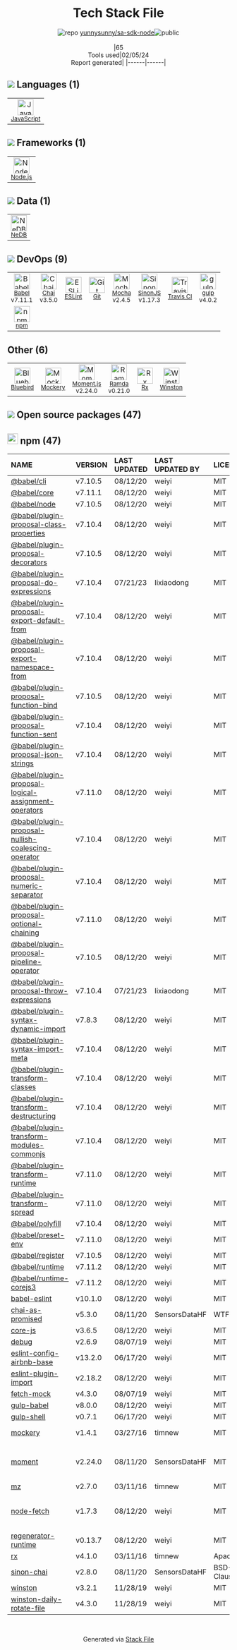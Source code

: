 <!--
&lt;--- Readme.md Snippet without images Start ---&gt;
## Tech Stack
yunnysunny/sa-sdk-node is built on the following main stack:

- [Mocha](http://mochajs.org/) – Javascript Testing Framework
- [gulp](http://gulpjs.com/) – JS Build Tools / JS Task Runners
- [Node.js](http://nodejs.org/) – Frameworks (Full Stack)
- [JavaScript](https://developer.mozilla.org/en-US/docs/Web/JavaScript) – Languages
- [Chai](http://chaijs.com/) – Javascript Testing Framework
- [Babel](http://babeljs.io/) – JavaScript Compilers
- [Ramda](https://ramdajs.com/) – Javascript Utilities & Libraries
- [ESLint](http://eslint.org/) – Code Review
- [SinonJS](http://sinonjs.org/) – Javascript Testing Framework
- [Moment.js](http://momentjs.com/) – Javascript Utilities & Libraries
- [NeDB](https://github.com/louischatriot/nedb) – Databases
- [Bluebird](https://github.com/petkaantonov/bluebird/) – Javascript Utilities & Libraries
- [Travis CI](http://travis-ci.com/) – Continuous Integration

Full tech stack [here](/techstack.md)

&lt;--- Readme.md Snippet without images End ---&gt;

&lt;--- Readme.md Snippet with images Start ---&gt;
## Tech Stack
yunnysunny/sa-sdk-node is built on the following main stack:

- <img width='25' height='25' src='https://img.stackshare.io/service/832/mocha.png' alt='Mocha'/> [Mocha](http://mochajs.org/) – Javascript Testing Framework
- <img width='25' height='25' src='https://img.stackshare.io/service/844/iruTC031.png' alt='gulp'/> [gulp](http://gulpjs.com/) – JS Build Tools / JS Task Runners
- <img width='25' height='25' src='https://img.stackshare.io/service/1011/n1JRsFeB_400x400.png' alt='Node.js'/> [Node.js](http://nodejs.org/) – Frameworks (Full Stack)
- <img width='25' height='25' src='https://img.stackshare.io/service/1209/javascript.jpeg' alt='JavaScript'/> [JavaScript](https://developer.mozilla.org/en-US/docs/Web/JavaScript) – Languages
- <img width='25' height='25' src='https://img.stackshare.io/service/1725/chai.png' alt='Chai'/> [Chai](http://chaijs.com/) – Javascript Testing Framework
- <img width='25' height='25' src='https://img.stackshare.io/service/2739/-1wfGjNw.png' alt='Babel'/> [Babel](http://babeljs.io/) – JavaScript Compilers
- <img width='25' height='25' src='https://img.stackshare.io/service/3076/Ramda-01.png' alt='Ramda'/> [Ramda](https://ramdajs.com/) – Javascript Utilities & Libraries
- <img width='25' height='25' src='https://img.stackshare.io/service/3337/Q4L7Jncy.jpg' alt='ESLint'/> [ESLint](http://eslint.org/) – Code Review
- <img width='25' height='25' src='https://img.stackshare.io/service/3509/logo.png' alt='SinonJS'/> [SinonJS](http://sinonjs.org/) – Javascript Testing Framework
- <img width='25' height='25' src='https://img.stackshare.io/service/3643/Xrtdc94q_400x400.png' alt='Moment.js'/> [Moment.js](http://momentjs.com/) – Javascript Utilities & Libraries
- <img width='25' height='25' src='https://img.stackshare.io/service/5859/ne.jpg' alt='NeDB'/> [NeDB](https://github.com/louischatriot/nedb) – Databases
- <img width='25' height='25' src='https://img.stackshare.io/service/11991/bb.png' alt='Bluebird'/> [Bluebird](https://github.com/petkaantonov/bluebird/) – Javascript Utilities & Libraries
- <img width='25' height='25' src='https://img.stackshare.io/service/460/Lu6cGu0z_400x400.png' alt='Travis CI'/> [Travis CI](http://travis-ci.com/) – Continuous Integration

Full tech stack [here](/techstack.md)

&lt;--- Readme.md Snippet with images End ---&gt;
-->
<div align="center">

# Tech Stack File
![](https://img.stackshare.io/repo.svg "repo") [yunnysunny/sa-sdk-node](https://github.com/yunnysunny/sa-sdk-node)![](https://img.stackshare.io/public_badge.svg "public")
<br/><br/>
|65<br/>Tools used|02/05/24 <br/>Report generated|
|------|------|
</div>

## <img src='https://img.stackshare.io/languages.svg'/> Languages (1)
<table><tr>
  <td align='center'>
  <img width='36' height='36' src='https://img.stackshare.io/service/1209/javascript.jpeg' alt='JavaScript'>
  <br>
  <sub><a href="https://developer.mozilla.org/en-US/docs/Web/JavaScript">JavaScript</a></sub>
  <br>
  <sub></sub>
</td>

</tr>
</table>

## <img src='https://img.stackshare.io/frameworks.svg'/> Frameworks (1)
<table><tr>
  <td align='center'>
  <img width='36' height='36' src='https://img.stackshare.io/service/1011/n1JRsFeB_400x400.png' alt='Node.js'>
  <br>
  <sub><a href="http://nodejs.org/">Node.js</a></sub>
  <br>
  <sub></sub>
</td>

</tr>
</table>

## <img src='https://img.stackshare.io/databases.svg'/> Data (1)
<table><tr>
  <td align='center'>
  <img width='36' height='36' src='https://img.stackshare.io/service/5859/ne.jpg' alt='NeDB'>
  <br>
  <sub><a href="https://github.com/louischatriot/nedb">NeDB</a></sub>
  <br>
  <sub></sub>
</td>

</tr>
</table>

## <img src='https://img.stackshare.io/devops.svg'/> DevOps (9)
<table><tr>
  <td align='center'>
  <img width='36' height='36' src='https://img.stackshare.io/service/2739/-1wfGjNw.png' alt='Babel'>
  <br>
  <sub><a href="http://babeljs.io/">Babel</a></sub>
  <br>
  <sub>v7.11.1</sub>
</td>

<td align='center'>
  <img width='36' height='36' src='https://img.stackshare.io/service/1725/chai.png' alt='Chai'>
  <br>
  <sub><a href="http://chaijs.com/">Chai</a></sub>
  <br>
  <sub>v3.5.0</sub>
</td>

<td align='center'>
  <img width='36' height='36' src='https://img.stackshare.io/service/3337/Q4L7Jncy.jpg' alt='ESLint'>
  <br>
  <sub><a href="http://eslint.org/">ESLint</a></sub>
  <br>
  <sub></sub>
</td>

<td align='center'>
  <img width='36' height='36' src='https://img.stackshare.io/service/1046/git.png' alt='Git'>
  <br>
  <sub><a href="http://git-scm.com/">Git</a></sub>
  <br>
  <sub></sub>
</td>

<td align='center'>
  <img width='36' height='36' src='https://img.stackshare.io/service/832/mocha.png' alt='Mocha'>
  <br>
  <sub><a href="http://mochajs.org/">Mocha</a></sub>
  <br>
  <sub>v2.4.5</sub>
</td>

<td align='center'>
  <img width='36' height='36' src='https://img.stackshare.io/service/3509/logo.png' alt='SinonJS'>
  <br>
  <sub><a href="http://sinonjs.org/">SinonJS</a></sub>
  <br>
  <sub>v1.17.3</sub>
</td>

<td align='center'>
  <img width='36' height='36' src='https://img.stackshare.io/service/460/Lu6cGu0z_400x400.png' alt='Travis CI'>
  <br>
  <sub><a href="http://travis-ci.com/">Travis CI</a></sub>
  <br>
  <sub></sub>
</td>

<td align='center'>
  <img width='36' height='36' src='https://img.stackshare.io/service/844/iruTC031.png' alt='gulp'>
  <br>
  <sub><a href="http://gulpjs.com/">gulp</a></sub>
  <br>
  <sub>v4.0.2</sub>
</td>

</tr>
<tr>
  <td align='center'>
  <img width='36' height='36' src='https://img.stackshare.io/service/1120/lejvzrnlpb308aftn31u.png' alt='npm'>
  <br>
  <sub><a href="https://www.npmjs.com/">npm</a></sub>
  <br>
  <sub></sub>
</td>

</tr>
</table>

## Other (6)
<table><tr>
  <td align='center'>
  <img width='36' height='36' src='https://img.stackshare.io/service/11991/bb.png' alt='Bluebird'>
  <br>
  <sub><a href="https://github.com/petkaantonov/bluebird/">Bluebird</a></sub>
  <br>
  <sub></sub>
</td>

<td align='center'>
  <img width='36' height='36' src='https://img.stackshare.io/service/4590/19780.jpeg' alt='Mockery'>
  <br>
  <sub><a href="https://github.com/padraic/mockery">Mockery</a></sub>
  <br>
  <sub></sub>
</td>

<td align='center'>
  <img width='36' height='36' src='https://img.stackshare.io/service/3643/Xrtdc94q_400x400.png' alt='Moment.js'>
  <br>
  <sub><a href="http://momentjs.com/">Moment.js</a></sub>
  <br>
  <sub>v2.24.0</sub>
</td>

<td align='center'>
  <img width='36' height='36' src='https://img.stackshare.io/service/3076/Ramda-01.png' alt='Ramda'>
  <br>
  <sub><a href="https://ramdajs.com/">Ramda</a></sub>
  <br>
  <sub>v0.21.0</sub>
</td>

<td align='center'>
  <img width='36' height='36' src='https://img.stackshare.io/service/3475/zQ0xyGGK_normal.jpg' alt='Rx'>
  <br>
  <sub><a href="https://msdn.microsoft.com/en-us/data/gg577609.aspx">Rx</a></sub>
  <br>
  <sub></sub>
</td>

<td align='center'>
  <img width='36' height='36' src='https://img.stackshare.io/service/6668/9682013.png' alt='Winston'>
  <br>
  <sub><a href="https://github.com/winstonjs/winston">Winston</a></sub>
  <br>
  <sub></sub>
</td>

</tr>
</table>


## <img src='https://img.stackshare.io/group.svg' /> Open source packages (47)</h2>

## <img width='24' height='24' src='https://img.stackshare.io/service/1120/lejvzrnlpb308aftn31u.png'/> npm (47)

|NAME|VERSION|LAST UPDATED|LAST UPDATED BY|LICENSE|VULNERABILITIES|
|:------|:------|:------|:------|:------|:------|
|[@babel/cli](https://www.npmjs.com/@babel/cli)|v7.10.5|08/12/20|weiyi |MIT|N/A|
|[@babel/core](https://www.npmjs.com/@babel/core)|v7.11.1|08/12/20|weiyi |MIT|N/A|
|[@babel/node](https://www.npmjs.com/@babel/node)|v7.10.5|08/12/20|weiyi |MIT|N/A|
|[@babel/plugin-proposal-class-properties](https://www.npmjs.com/@babel/plugin-proposal-class-properties)|v7.10.4|08/12/20|weiyi |MIT|N/A|
|[@babel/plugin-proposal-decorators](https://www.npmjs.com/@babel/plugin-proposal-decorators)|v7.10.5|08/12/20|weiyi |MIT|N/A|
|[@babel/plugin-proposal-do-expressions](https://www.npmjs.com/@babel/plugin-proposal-do-expressions)|v7.10.4|07/21/23|lixiaodong |MIT|N/A|
|[@babel/plugin-proposal-export-default-from](https://www.npmjs.com/@babel/plugin-proposal-export-default-from)|v7.10.4|08/12/20|weiyi |MIT|N/A|
|[@babel/plugin-proposal-export-namespace-from](https://www.npmjs.com/@babel/plugin-proposal-export-namespace-from)|v7.10.4|08/12/20|weiyi |MIT|N/A|
|[@babel/plugin-proposal-function-bind](https://www.npmjs.com/@babel/plugin-proposal-function-bind)|v7.10.5|08/12/20|weiyi |MIT|N/A|
|[@babel/plugin-proposal-function-sent](https://www.npmjs.com/@babel/plugin-proposal-function-sent)|v7.10.4|08/12/20|weiyi |MIT|N/A|
|[@babel/plugin-proposal-json-strings](https://www.npmjs.com/@babel/plugin-proposal-json-strings)|v7.10.4|08/12/20|weiyi |MIT|N/A|
|[@babel/plugin-proposal-logical-assignment-operators](https://www.npmjs.com/@babel/plugin-proposal-logical-assignment-operators)|v7.11.0|08/12/20|weiyi |MIT|N/A|
|[@babel/plugin-proposal-nullish-coalescing-operator](https://www.npmjs.com/@babel/plugin-proposal-nullish-coalescing-operator)|v7.10.4|08/12/20|weiyi |MIT|N/A|
|[@babel/plugin-proposal-numeric-separator](https://www.npmjs.com/@babel/plugin-proposal-numeric-separator)|v7.10.4|08/12/20|weiyi |MIT|N/A|
|[@babel/plugin-proposal-optional-chaining](https://www.npmjs.com/@babel/plugin-proposal-optional-chaining)|v7.11.0|08/12/20|weiyi |MIT|N/A|
|[@babel/plugin-proposal-pipeline-operator](https://www.npmjs.com/@babel/plugin-proposal-pipeline-operator)|v7.10.5|08/12/20|weiyi |MIT|N/A|
|[@babel/plugin-proposal-throw-expressions](https://www.npmjs.com/@babel/plugin-proposal-throw-expressions)|v7.10.4|07/21/23|lixiaodong |MIT|N/A|
|[@babel/plugin-syntax-dynamic-import](https://www.npmjs.com/@babel/plugin-syntax-dynamic-import)|v7.8.3|08/12/20|weiyi |MIT|N/A|
|[@babel/plugin-syntax-import-meta](https://www.npmjs.com/@babel/plugin-syntax-import-meta)|v7.10.4|08/12/20|weiyi |MIT|N/A|
|[@babel/plugin-transform-classes](https://www.npmjs.com/@babel/plugin-transform-classes)|v7.10.4|08/12/20|weiyi |MIT|N/A|
|[@babel/plugin-transform-destructuring](https://www.npmjs.com/@babel/plugin-transform-destructuring)|v7.10.4|08/12/20|weiyi |MIT|N/A|
|[@babel/plugin-transform-modules-commonjs](https://www.npmjs.com/@babel/plugin-transform-modules-commonjs)|v7.10.4|08/12/20|weiyi |MIT|N/A|
|[@babel/plugin-transform-runtime](https://www.npmjs.com/@babel/plugin-transform-runtime)|v7.11.0|08/12/20|weiyi |MIT|N/A|
|[@babel/plugin-transform-spread](https://www.npmjs.com/@babel/plugin-transform-spread)|v7.11.0|08/12/20|weiyi |MIT|N/A|
|[@babel/polyfill](https://www.npmjs.com/@babel/polyfill)|v7.10.4|08/12/20|weiyi |MIT|N/A|
|[@babel/preset-env](https://www.npmjs.com/@babel/preset-env)|v7.11.0|08/12/20|weiyi |MIT|N/A|
|[@babel/register](https://www.npmjs.com/@babel/register)|v7.10.5|08/12/20|weiyi |MIT|N/A|
|[@babel/runtime](https://www.npmjs.com/@babel/runtime)|v7.11.2|08/12/20|weiyi |MIT|N/A|
|[@babel/runtime-corejs3](https://www.npmjs.com/@babel/runtime-corejs3)|v7.11.2|08/12/20|weiyi |MIT|N/A|
|[babel-eslint](https://www.npmjs.com/babel-eslint)|v10.1.0|08/12/20|weiyi |MIT|N/A|
|[chai-as-promised](https://www.npmjs.com/chai-as-promised)|v5.3.0|08/11/20|SensorsDataHF |WTFPL|N/A|
|[core-js](https://www.npmjs.com/core-js)|v3.6.5|08/12/20|weiyi |MIT|N/A|
|[debug](https://www.npmjs.com/debug)|v2.6.9|08/07/19|weiyi |MIT|N/A|
|[eslint-config-airbnb-base](https://www.npmjs.com/eslint-config-airbnb-base)|v13.2.0|06/17/20|weiyi |MIT|N/A|
|[eslint-plugin-import](https://www.npmjs.com/eslint-plugin-import)|v2.18.2|08/12/20|weiyi |MIT|N/A|
|[fetch-mock](https://www.npmjs.com/fetch-mock)|v4.3.0|08/07/19|weiyi |MIT|N/A|
|[gulp-babel](https://www.npmjs.com/gulp-babel)|v8.0.0|08/12/20|weiyi |MIT|N/A|
|[gulp-shell](https://www.npmjs.com/gulp-shell)|v0.7.1|06/17/20|weiyi |MIT|N/A|
|[mockery](https://www.npmjs.com/mockery)|v1.4.1|03/27/16|timnew |MIT|[CVE-2022-37614](https://github.com/advisories/GHSA-gmwp-3pwc-3j3g) (Critical)|
|[moment](https://www.npmjs.com/moment)|v2.24.0|08/11/20|SensorsDataHF |MIT|[CVE-2022-24785](https://github.com/advisories/GHSA-8hfj-j24r-96c4) (High)<br/>[CVE-2022-31129](https://github.com/advisories/GHSA-wc69-rhjr-hc9g) (High)|
|[mz](https://www.npmjs.com/mz)|v2.7.0|03/11/16|timnew |MIT|N/A|
|[node-fetch](https://www.npmjs.com/node-fetch)|v1.7.3|08/12/20|weiyi |MIT|[CVE-2022-0235](https://github.com/advisories/GHSA-r683-j2x4-v87g) (High)<br/>[CVE-2020-15168](https://github.com/advisories/GHSA-w7rc-rwvf-8q5r) (Low)|
|[regenerator-runtime](https://www.npmjs.com/regenerator-runtime)|v0.13.7|08/12/20|weiyi |MIT|N/A|
|[rx](https://www.npmjs.com/rx)|v4.1.0|03/11/16|timnew |Apache-2.0|N/A|
|[sinon-chai](https://www.npmjs.com/sinon-chai)|v2.8.0|08/11/20|SensorsDataHF |BSD-2-Clause,WTFPL|N/A|
|[winston](https://www.npmjs.com/winston)|v3.2.1|11/28/19|weiyi |MIT|N/A|
|[winston-daily-rotate-file](https://www.npmjs.com/winston-daily-rotate-file)|v4.3.0|11/28/19|weiyi |MIT|N/A|

<br/>
<div align='center'>

Generated via [Stack File](https://github.com/marketplace/stack-file)
